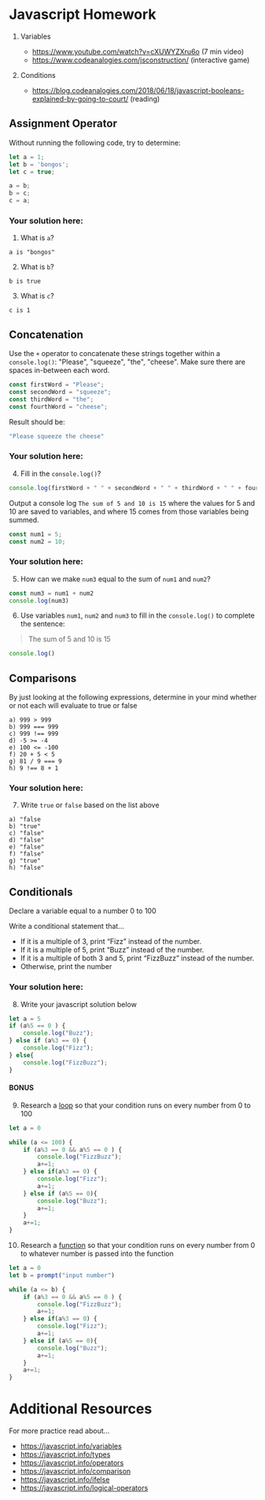 # Javascript Homework

1.  Variables
    - https://www.youtube.com/watch?v=cXUWYZXru6o (7 min video)
    - https://www.codeanalogies.com/jsconstruction/ (interactive game)

2.  Conditions
    - https://blog.codeanalogies.com/2018/06/18/javascript-booleans-explained-by-going-to-court/ (reading)


## Assignment Operator
Without running the following code, try to determine:

```js
let a = 1;
let b = 'bongos';
let c = true;

a = b;
b = c;
c = a;
```

### Your solution here:
1.  What is `a`?
```
a is "bongos"
```
2.  What is `b`?
```
b is true
```
3.  What is `c`?
```
c is 1
```

## Concatenation
Use the `+` operator to concatenate these strings together within a `console.log()`: "Please", "squeeze", "the", "cheese". Make sure there are spaces in-between each word.

```js
const firstWord = "Please";
const secondWord = "squeeze";
const thirdWord = "the";
const fourthWord = "cheese";
```
Result should be:
```js
"Please squeeze the cheese"
```

### Your solution here:
4.  Fill in the `console.log()`?
```js
console.log(firstWord + " " + secondWord + " " + thirdWord + " " + fourthWord)
```

Output a console log `The sum of 5 and 10 is 15` where the values for 5 and 10 are saved to variables, and where 15 comes from those variables being summed.
```js
const num1 = 5;
const num2 = 10;
```

### Your solution here:
5.  How can we make `num3` equal to the sum of `num1` and `num2`?
```js
const num3 = num1 + num2
console.log(num3)
```
6.  Use variables `num1`, `num2` and `num3` to fill in the `console.log()` to complete the sentence: 

>The sum of 5 and 10 is 15

```js
console.log()
```

## Comparisons
By just looking at the following expressions, determine in your mind whether or not each will evaluate to true or false
```
a) 999 > 999
b) 999 === 999 
c) 999 !== 999
d) -5 >= -4
e) 100 <= -100
f) 20 + 5 < 5 
g) 81 / 9 === 9
h) 9 !== 8 + 1
```
### Your solution here:
7.  Write `true` or `false` based on the list above
```
a) "false
b) "true"
c) "false"
d) "false"
e) "false"
f) "false"
g) "true"
h) "false"
```

## Conditionals
Declare a variable equal to a number 0 to 100

Write a conditional statement that...
- If it is a multiple of 3, print “Fizz” instead of the number.
- If it is a multiple of 5, print “Buzz” instead of the number.
- If it is a multiple of both 3 and 5, print “FizzBuzz” instead of the number.
- Otherwise, print the number

### Your solution here:
8.  Write your javascript solution below
```js
let a = 5
if (a%5 == 0 ) {
    console.log("Buzz");
} else if (a%3 == 0) {
    console.log("Fizz"); 
} else{
    console.log("FizzBuzz"); 
}


```

#### BONUS
9.  Research a [loop](https://javascript.info/while-for) so that your condition runs on every number from 0 to 100
```js
let a = 0

while (a <= 100) {
    if (a%3 == 0 && a%5 == 0 ) {
        console.log("FizzBuzz");   
        a+=1;
    } else if(a%3 == 0) {
        console.log("Fizz");  
        a+=1; 
    } else if (a%5 == 0){
        console.log("Buzz");
        a+=1;
    }
    a+=1;
} 
```
10.  Research a [function](https://javascript.info/function-basics) so that your condition runs on every number from 0 to whatever number is passed into the function
```js
let a = 0
let b = prompt("input number")

while (a <= b) {
    if (a%3 == 0 && a%5 == 0 ) {
        console.log("FizzBuzz");   
        a+=1;
    } else if(a%3 == 0) {
        console.log("Fizz");  
        a+=1; 
    } else if (a%5 == 0){
        console.log("Buzz");
        a+=1;
    }
    a+=1;
} 
```

# Additional Resources
For more practice read about...
- https://javascript.info/variables
- https://javascript.info/types
- https://javascript.info/operators
- https://javascript.info/comparison
- https://javascript.info/ifelse
- https://javascript.info/logical-operators